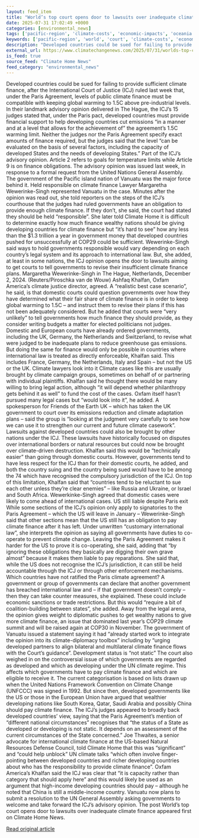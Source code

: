 ```yaml
---
layout: feed_item
title: "World’s top court opens door to lawsuits over inadequate climate finance"
date: 2025-07-31 17:02:49 +0000
categories: [environmental_news]
tags: ['pacific-region', 'climate-costs', 'economic-impacts', 'oceania', 'cop29', 'climate-policy', 'climate-summit', 'paris-agreement', 'year-2024']
keywords: ['pacific-region', 'world', 'court', 'climate-costs', 'economic-impacts', 'oceania', 'cop29', 'opens']
description: "Developed countries could be sued for failing to provide sufficient climate finance, after the International Court of Justice (ICJ) ruled last week that, und..."
external_url: https://www.climatechangenews.com/2025/07/31/worlds-top-court-opens-door-to-lawsuits-over-inadequate-climate-finance/
is_feed: true
source_feed: "Climate Home News"
feed_category: "environmental_news"
---
```


Developed countries could be sued for failing to provide sufficient climate finance, after the International Court of Justice (ICJ) ruled last week that, under the Paris Agreement, levels of public climate finance must be compatible with keeping global warming to 1.5C above pre-industrial levels. In their landmark advisory opinion delivered in The Hague, the ICJ&#8217;s 15 judges stated that, under the Paris pact, developed countries must provide financial support to help developing countries cut emissions &#8220;in a manner and at a level that allows for the achievement of&#8221; the agreement&#8217;s 1.5C warming limit. Neither the judges nor the Paris Agreement specify exact amounts of finance required, but the judges said that the level &#8220;can be evaluated on the basis of several factors, including the capacity of developed States and the needs of developing States.&#8221; Part of the ICJ&#8217;s advisory opinion. Article 2 refers to goals for temperature limits while Article 9 is on finance obligations. The advisory opinion was issued last week, in response to a formal request from the United Nations General Assembly. The government of the Pacific island nation of Vanuatu was the major force behind it. Held responsible on climate finance Lawyer Margaretha Wewerinke-Singh represented Vanuatu in the case. Minutes after the opinion was read out, she told reporters on the steps of the ICJ&#8217;s courthouse that the judges had ruled governments have an obligation to provide enough climate finance. If they don&#8217;t, she said, the court had stated they should be held &#8220;responsible&#8221;. She later told Climate Home it is difficult to determine exactly how much finance wealthy nations should be giving developing countries for climate finance but &#8220;it&#8217;s hard to see&#8221; how any less than the $1.3 trillion a year in government money that developed countries pushed for unsuccessfully at COP29 could be sufficient. Wewerinke-Singh said ways to hold governments responsible would vary depending on each country&#8217;s legal system and its approach to international law. But, she added, at least in some nations, the ICJ opinion opens the door to lawsuits aiming to get courts to tell governments to revise their insufficient climate finance plans. Margaretha Wewerinke-Singh in The Hague, Netherlands, December 2, 2024. (Reuters/Piroschka van de Wouw) Ashfaq Khalfan, Oxfam America&#8217;s climate justice director, agreed. A &#8220;realistic best case scenario&#8221;, he said, is that domestic courts could question governments over how they have determined what their fair share of climate finance is in order to keep global warming to 1.5C &#8211; and instruct them to revise their plans if this has not been adequately considered. But he added that courts were &#8220;very unlikely&#8221; to tell governments how much finance they should provide, as they consider writing budgets a matter for elected politicians not judges. Domestic and European courts have already ordered governments, including the UK, Germany, the Netherlands and Switzerland, to revise what were judged to be inadequate plans to reduce greenhouse gas emissions. But doing the same for finance would only be possible in countries where international law is treated as directly enforceable, Khalfan said. This includes France, Germany, the Netherlands, Italy and Spain &#8211; but not the US or the UK. Climate lawyers look into it Climate cases like this are usually brought by climate campaign groups, sometimes on behalf of or partnering with individual plaintiffs. Khalfan said he thought there would be many willing to bring legal action, although &#8220;it will depend whether philanthropy gets behind it as well&#8221; to fund the cost of the cases. Oxfam itself hasn&#8217;t pursued many legal cases but &#8220;would look into it&#8221;, he added. A spokesperson for Friends of the Earth UK &#8211; which has taken the UK government to court over its emissions reduction and climate adaptation plans &#8211; said the group is &#8220;looking at the judgment very carefully to see how we can use it to strengthen our current and future climate casework&#8221;. Lawsuits against developed countries could also be brought by other nations under the ICJ. These lawsuits have historically focused on disputes over international borders or natural resources but could now be brought over climate-driven destruction. Khalfan said this would be &#8220;technically easier&#8221; than going through domestic courts. However, governments tend to have less respect for the ICJ than for their domestic courts, he added, and both the country suing and the country being sued would have to be among the 74 which have recognised the compulsory jurisdiction of the ICJ. On top of this limitation, Khalfan said that &#8220;countries tend to be reluctant to sue each other unless they&#8217;re clear enemies&#8221; &#8211; like Russia and Ukraine, or Israel and South Africa. Wewerkinke-Singh agreed that domestic cases were likely to come ahead of international cases. US still liable despite Paris exit While some sections of the ICJ&#8217;s opinion only apply to signatories to the Paris Agreement &#8211; which the US will leave in January &#8211; Wewerinke-Singh said that other sections mean that the US still has an obligation to pay climate finance after it has left. Under unwritten &#8220;customary international law&#8221;, she interprets the opinion as saying all governments have duties to co-operate to prevent climate change. Leaving the Paris Agreement makes it harder for the US to prove it is co-operating, she said, adding that &#8220;by ignoring these obligations they basically are digging their own grave almost&#8221; because it makes them liable to pay reparations. She said that, while the US does not recognise the ICJ&#8217;s jurisdiction, it can still be held accountable through the ICJ or through other enforcement mechanisms. Which countries have not ratified the Paris climate agreement? A government or group of governments can declare that another government has breached international law and &#8211; if that government doesn&#8217;t comply &#8211; then they can take counter measures, she explained. These could include economic sanctions or trade restrictions. But this would &#8220;require a bit of coalition-building between states&#8221;, she added. Away from the legal arena, the opinion gives weight to diplomatic pushes to get wealthy nations to give more climate finance, an issue that dominated last year&#8217;s COP29 climate summit and will be raised again at COP30 in November. The government of Vanuatu issued a statement saying it had &#8220;already started work to integrate the opinion into its climate-diplomacy toolbox&#8221; including by &#8220;urging developed partners to align bilateral and multilateral climate finance flows with the Court’s guidance&#8221;. Development status is &#8220;not static&#8221; The court also weighed in on the controversial issue of which governments are regarded as developed and which as developing under the UN climate regime. This affects which governments have to pay climate finance and which are eligible to receive it. The current categorisation is based on lists drawn up when the United Nations Framework Convention on Climate Change (UNFCCC) was signed in 1992. But since then, developed governments like the US or those in the European Union have argued that wealthier developing nations like South Korea, Qatar, Saudi Arabia and possibly China should pay climate finance. The ICJ&#8217;s judges appeared to broadly back developed countries&#8217; view, saying that the Paris Agreement&#8217;s mention of &#8220;different national circumstances&#8221; recognises that &#8220;the status of a State as developed or developing is not static. It depends on an assessment of the current circumstances of the State concerned.&#8221; Joe Thwaites, a senior advocate for international climate finance at the US-based Natural Resources Defense Council, told Climate Home that this was &#8220;significant&#8221; and &#8220;could help unblock&#8221; UN climate talks &#8220;which often involve finger-pointing between developed countries and richer developing countries about who has the responsibility to provide climate finance&#8221;. Oxfam America&#8217;s Khalfan said the ICJ was clear that &#8220;it is capacity rather than category that should apply here&#8221; and this would likely be used as an argument that high-income developing countries should pay &#8211; although he noted that China is still a middle-income country. Vanuatu now plans to submit a resolution to the UN General Assembly asking governments to welcome and take forward the ICJ&#8217;s advisory opinion. The post World&#8217;s top court opens door to lawsuits over inadequate climate finance appeared first on Climate Home News.

[Read original article](https://www.climatechangenews.com/2025/07/31/worlds-top-court-opens-door-to-lawsuits-over-inadequate-climate-finance/)
